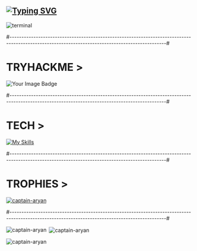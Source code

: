 ## [![Typing SVG](https://readme-typing-svg.demolab.com?font=Fira+Code&weight=500&size=25&duration=3000&pause=1500&color=00F7F1FF&width=435&lines=It's+Aryan+Solpankhi;Cybersecurity+Enthusiast;Bug+Bounty+Hunter)](https://git.io/typing-svg)

![terminal](https://github.com/user-attachments/assets/80854090-1c6d-48f5-9449-55d513bd6c83)

#-----------------------------------------------------------------------------------------------------------------------------------------------#
# TRYHACKME >
<img src="https://tryhackme-badges.s3.amazonaws.com/BettercallAryan.png" alt="Your Image Badge"/>

#-----------------------------------------------------------------------------------------------------------------------------------------------#
# TECH >
[![My Skills](https://skillicons.dev/icons?i=py,html,css,bash,git,github,mysql,powershell,vscode,windows,linux)](https://skillicons.dev)

#-----------------------------------------------------------------------------------------------------------------------------------------------#
# TROPHIES >
<p align="left"> <a href="https://github.com/ryo-ma/github-profile-trophy"><img src="https://github-profile-trophy.vercel.app/?username=captain-aryan" alt="captain-aryan" /></a> </p>

#-----------------------------------------------------------------------------------------------------------------------------------------------#

<p><img align="left" src="https://github-readme-stats.vercel.app/api/top-langs?username=captain-aryan&show_icons=true&locale=en&layout=compact" alt="captain-aryan" /></p>

<p>&nbsp;<img align="center" src="https://github-readme-stats.vercel.app/api?username=captain-aryan&show_icons=true&locale=en" alt="captain-aryan" /></p>

<p align="left"> <img src="https://komarev.com/ghpvc/?username=captain-aryan&label=Profile%20views&color=0e75b6&style=flat" alt="captain-aryan" /> </p>
